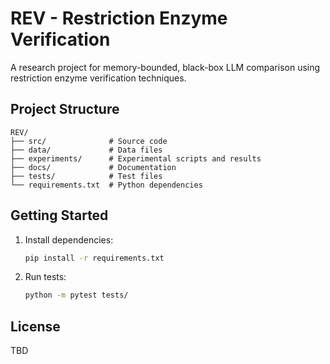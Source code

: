 # REV - Restriction Enzyme Verification

A research project for memory-bounded, black-box LLM comparison using restriction enzyme verification techniques.

## Project Structure

```
REV/
├── src/              # Source code
├── data/             # Data files
├── experiments/      # Experimental scripts and results
├── docs/             # Documentation
├── tests/            # Test files
└── requirements.txt  # Python dependencies
```

## Getting Started

1. Install dependencies:
   ```bash
   pip install -r requirements.txt
   ```

2. Run tests:
   ```bash
   python -m pytest tests/
   ```

## License

TBD